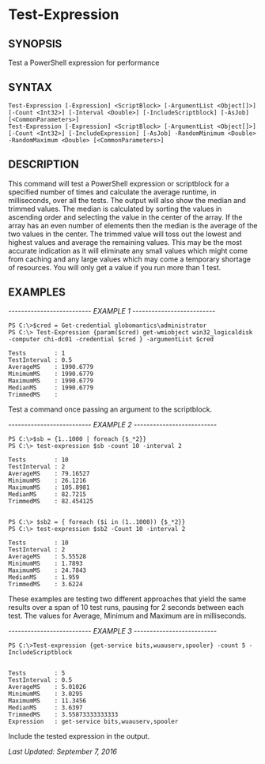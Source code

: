 # Test-Expression
    
## SYNOPSIS
Test a PowerShell expression for performance
    
## SYNTAX
    Test-Expression [-Expression] <ScriptBlock> [-ArgumentList <Object[]>] [-Count <Int32>] [-Interval <Double>] [-IncludeScriptblock] [-AsJob] [<CommonParameters>]    
    Test-Expression [-Expression] <ScriptBlock> [-ArgumentList <Object[]>] [-Count <Int32>] [-IncludeExpression] [-AsJob] -RandomMinimum <Double> -RandomMaximum <Double> [<CommonParameters>]

## DESCRIPTION
This command will test a PowerShell expression or scriptblock for a specified number of times and calculate the average runtime, in milliseconds, over all the tests. 
The output will also show the median and trimmed values. The median is calculated by sorting the values in ascending order and selecting the value in the center of the array. If the array has an even number of elements then the median is the average of the two values in the center.
The trimmed value will toss out the lowest and highest values and average the remaining values. This may be the most accurate indication as it will eliminate any small values which might come from caching and any large values which may come a temporary shortage of resources. You will only get a value if you run more than 1 test.
    
## EXAMPLES
    
_-------------------------- EXAMPLE 1 --------------------------_

    PS C:\>$cred = Get-credential globomantics\administrator
    PS C:\> Test-Expression {param($cred) get-wmiobject win32_logicaldisk -computer chi-dc01 -credential $cred } -argumentList $cred
       
    Tests        : 1
    TestInterval : 0.5
    AverageMS    : 1990.6779
    MinimumMS    : 1990.6779
    MaximumMS    : 1990.6779
    MedianMS     : 1990.6779
    TrimmedMS    : 
    
Test a command once passing an argument to the scriptblock.
       
_-------------------------- EXAMPLE 2 --------------------------_
    
    PS C:\>$sb = {1..1000 | foreach {$_*2}}
    PS C:\> test-expression $sb -count 10 -interval 2
    
    Tests        : 10
    TestInterval : 2
    AverageMS    : 79.16527
    MinimumMS    : 26.1216
    MaximumMS    : 105.8981
    MedianMS     : 82.7215
    TrimmedMS    : 82.454125
    
    
    PS C:\> $sb2 = { foreach ($i in (1..1000)) {$_*2}}
    PS C:\> test-expression $sb2 -Count 10 -interval 2
    
    Tests        : 10
    TestInterval : 2
    AverageMS    : 5.55528
    MinimumMS    : 1.7893
    MaximumMS    : 24.7843
    MedianMS     : 1.959
    TrimmedMS    : 3.6224
    
These examples are testing two different approaches that yield the same results over a span of 10 test runs, pausing for 2 seconds between each test. The values for Average, Minimum and Maximum are in milliseconds.
    
_-------------------------- EXAMPLE 3 --------------------------_
    
    PS C:\>Test-expression {get-service bits,wuauserv,spooler} -count 5 -IncludeScriptblock
    
    
    Tests        : 5
    TestInterval : 0.5
    AverageMS    : 5.01026
    MinimumMS    : 3.0295
    MaximumMS    : 11.3456
    MedianMS     : 3.6397
    TrimmedMS    : 3.55873333333333
    Expression   : get-service bits,wuauserv,spooler
    
Include the tested expression in the output.
    

_Last Updated: September 7, 2016_